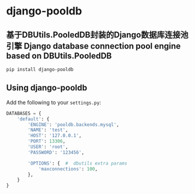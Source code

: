 django-pooldb
=============
基于DBUtils.PooledDB封装的Django数据库连接池引擎
Django database connection pool engine based on DBUtils.PooledDB
------------------------
~~~~~
pip install django-pooldb
~~~~~

Using django-pooldb
-------------------

Add the following to your ``settings.py``:
```python
DATABASES = {
    'default': {
        'ENGINE': 'pooldb.backends.mysql',
        'NAME': 'test',
        'HOST': '127.0.0.1',
        'PORT': 13306,
        'USER': 'root',
        'PASSWORD': '123456',

        'OPTIONS': {  #  dbutils extra params
            'maxconnections': 100,
        },
    }
}
```



